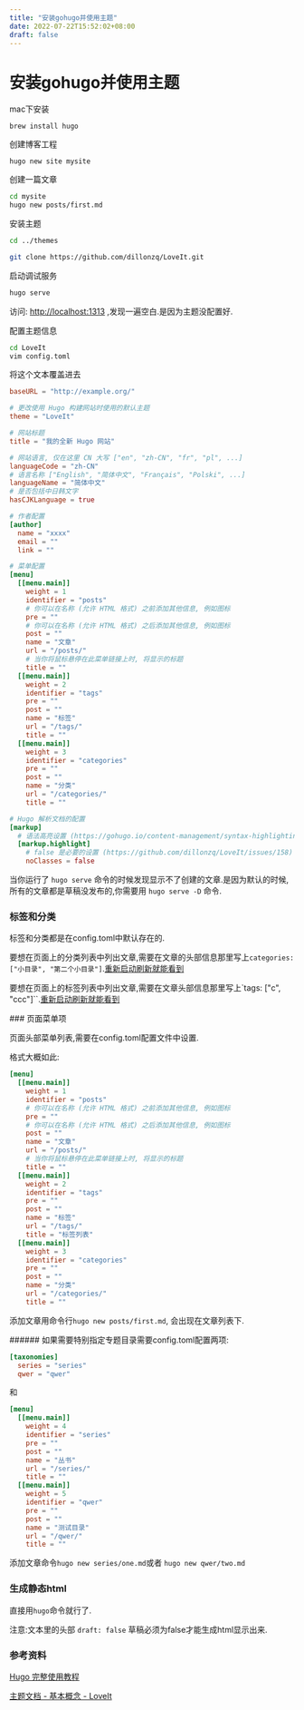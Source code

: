```yaml
---
title: "安装gohugo并使用主题"
date: 2022-07-22T15:52:02+08:00
draft: false
---
```


# 安装gohugo并使用主题

mac下安装

`brew install hugo`

创建博客工程

`hugo new site mysite`

创建一篇文章

```bash
cd mysite
hugo new posts/first.md
```

安装主题

```bash
cd ../themes

git clone https://github.com/dillonzq/LoveIt.git
```

启动调试服务

```bash
hugo serve
```

访问: [http://localhost:1313](http://localhost:1313) ,发现一遍空白.是因为主题没配置好.

配置主题信息

```bash
cd LoveIt
vim config.toml
```

将这个文本覆盖进去

```toml
baseURL = "http://example.org/"

# 更改使用 Hugo 构建网站时使用的默认主题
theme = "LoveIt"

# 网站标题
title = "我的全新 Hugo 网站"

# 网站语言, 仅在这里 CN 大写 ["en", "zh-CN", "fr", "pl", ...]
languageCode = "zh-CN"
# 语言名称 ["English", "简体中文", "Français", "Polski", ...]
languageName = "简体中文"
# 是否包括中日韩文字
hasCJKLanguage = true

# 作者配置
[author]
  name = "xxxx"
  email = ""
  link = ""

# 菜单配置
[menu]
  [[menu.main]]
    weight = 1
    identifier = "posts"
    # 你可以在名称 (允许 HTML 格式) 之前添加其他信息, 例如图标
    pre = ""
    # 你可以在名称 (允许 HTML 格式) 之后添加其他信息, 例如图标
    post = ""
    name = "文章"
    url = "/posts/"
    # 当你将鼠标悬停在此菜单链接上时, 将显示的标题
    title = ""
  [[menu.main]]
    weight = 2
    identifier = "tags"
    pre = ""
    post = ""
    name = "标签"
    url = "/tags/"
    title = ""
  [[menu.main]]
    weight = 3
    identifier = "categories"
    pre = ""
    post = ""
    name = "分类"
    url = "/categories/"
    title = ""

# Hugo 解析文档的配置
[markup]
  # 语法高亮设置 (https://gohugo.io/content-management/syntax-highlighting)
  [markup.highlight]
    # false 是必要的设置 (https://github.com/dillonzq/LoveIt/issues/158)
    noClasses = false
```

当你运行了 `hugo serve` 命令的时候发现显示不了创建的文章.是因为默认的时候,所有的文章都是草稿没发布的,你需要用 `hugo serve -D` 命令.


### 标签和分类

标签和分类都是在config.toml中默认存在的.

要想在页面上的分类列表中列出文章,需要在文章的头部信息那里写上`categories: ["小目录", "第二个小目录"]`.<u>重新启动刷新就能看到</u>

要想在页面上的标签列表中列出文章,需要在文章头部信息那里写上`tags: ["c", "ccc"]``.<u>重新启动刷新就能看到</u>

### 页面菜单项

页面头部菜单列表,需要在config.toml配置文件中设置.

格式大概如此:

```toml
[menu]
  [[menu.main]]
    weight = 1
    identifier = "posts"
    # 你可以在名称 (允许 HTML 格式) 之前添加其他信息, 例如图标
    pre = ""
    # 你可以在名称 (允许 HTML 格式) 之后添加其他信息, 例如图标
    post = ""
    name = "文章"
    url = "/posts/"
    # 当你将鼠标悬停在此菜单链接上时, 将显示的标题
    title = ""
  [[menu.main]]
    weight = 2
    identifier = "tags"
    pre = ""
    post = ""
    name = "标签"
    url = "/tags/"
    title = "标签列表"
  [[menu.main]]
    weight = 3
    identifier = "categories"
    pre = ""
    post = ""
    name = "分类"
    url = "/categories/"
    title = ""
```

添加文章用命令行`hugo new posts/first.md`, 会出现在文章列表下.

###### 如果需要特别指定专题目录需要config.toml配置两项:

```toml
[taxonomies]
  series = "series"
  qwer = "qwer"
```

和

```toml
[menu]
  [[menu.main]]
    weight = 4
    identifier = "series"
    pre = ""
    post = ""
    name = "丛书"
    url = "/series/"
    title = ""
  [[menu.main]]
    weight = 5
    identifier = "qwer"
    pre = ""
    post = ""
    name = "测试目录"
    url = "/qwer/"
    title = ""
```

添加文章命令`hugo new series/one.md`或者 `hugo new qwer/two.md`

### 生成静态html

直接用`hugo`命令就行了.

注意:文本里的头部 `draft: false` 草稿必须为false才能生成html显示出来.

### 参考资料

[Hugo 完整使用教程](https://www.jianshu.com/p/b979669cf706)

[主题文档 - 基本概念 - LoveIt](https://hugoloveit.com/zh-cn/theme-documentation-basics/)